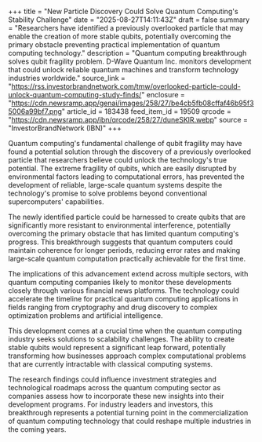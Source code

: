 +++
title = "New Particle Discovery Could Solve Quantum Computing's Stability Challenge"
date = "2025-08-27T14:11:43Z"
draft = false
summary = "Researchers have identified a previously overlooked particle that may enable the creation of more stable qubits, potentially overcoming the primary obstacle preventing practical implementation of quantum computing technology."
description = "Quantum computing breakthrough solves qubit fragility problem. D-Wave Quantum Inc. monitors development that could unlock reliable quantum machines and transform technology industries worldwide."
source_link = "https://rss.investorbrandnetwork.com/tmw/overlooked-particle-could-unlock-quantum-computing-study-finds/"
enclosure = "https://cdn.newsramp.app/genai/images/258/27/be4cb5fb08cffaf46b95f35006a99bf7.png"
article_id = 183438
feed_item_id = 19509
qrcode = "https://cdn.newsramp.app/ibn/qrcode/258/27/duneSKlR.webp"
source = "InvestorBrandNetwork (IBN)"
+++

<p>Quantum computing's fundamental challenge of qubit fragility may have found a potential solution through the discovery of a previously overlooked particle that researchers believe could unlock the technology's true potential. The extreme fragility of qubits, which are easily disrupted by environmental factors leading to computational errors, has prevented the development of reliable, large-scale quantum systems despite the technology's promise to solve problems beyond conventional supercomputers' capabilities.</p><p>The newly identified particle could be harnessed to create qubits that are significantly more resistant to environmental interference, potentially overcoming the primary obstacle that has limited quantum computing's progress. This breakthrough suggests that quantum computers could maintain coherence for longer periods, reducing error rates and making large-scale quantum computation practically achievable for the first time.</p><p>The implications of this advancement extend across multiple sectors, with quantum computing companies likely to monitor these developments closely through various financial news platforms. The technology could accelerate the timeline for practical quantum computing applications in fields ranging from cryptography and drug discovery to complex optimization problems and artificial intelligence.</p><p>This development comes at a crucial time when the quantum computing industry seeks solutions to scalability challenges. The ability to create stable qubits would represent a significant leap forward, potentially transforming how businesses approach complex computational problems that are currently intractable with classical computing systems.</p><p>The research findings could influence investment strategies and technological roadmaps across the quantum computing sector as companies assess how to incorporate these new insights into their development programs. For industry leaders and investors, this breakthrough represents a potential turning point in the commercialization of quantum computing technology that could reshape multiple industries in the coming years.</p>